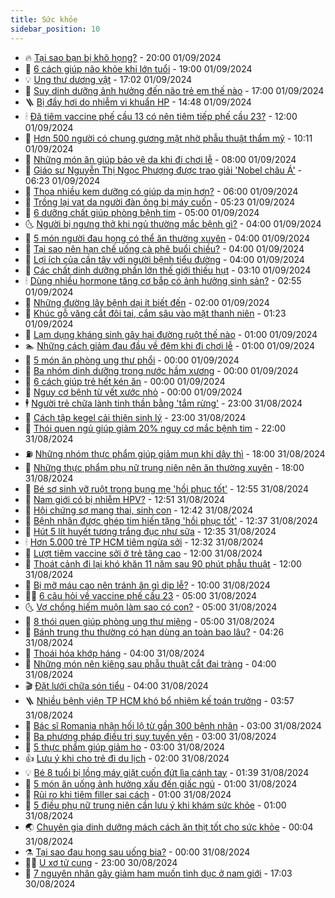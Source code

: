 ```yaml
---
title: Sức khỏe
sidebar_position: 10
---
```


<!-- vnexpress-suc-khoe:START -->
- 🔥 [Tại sao bạn bị khô họng?](https://vnexpress.net/tai-sao-ban-bi-kho-hong-4788003.html) - 20:00 01/09/2024
- 🥰 [6 cách giúp não khỏe khi lớn tuổi](https://vnexpress.net/6-cach-giup-nao-khoe-khi-lon-tuoi-4787964.html) - 19:00 01/09/2024
- 💡 [Ung thư dương vật](https://vnexpress.net/ung-thu-duong-vat-4788145.html) - 17:02 01/09/2024
- 🤗 [Suy dinh dưỡng ảnh hưởng đến não trẻ em thế nào](https://vnexpress.net/suy-dinh-duong-anh-huong-den-nao-tre-em-the-nao-4788093.html) - 17:00 01/09/2024
- 🪜 [Bị đầy hơi do nhiễm vi khuẩn HP](https://vnexpress.net/bi-day-hoi-do-nhiem-vi-khuan-hp-4788157.html) - 14:48 01/09/2024
- 🕯 [Đã tiêm vaccine phế cầu 13 có nên tiêm tiếp phế cầu 23?](https://vnexpress.net/da-tiem-vaccine-phe-cau-13-co-nen-tiem-tiep-phe-cau-23-4787920.html) - 12:00 01/09/2024
- 🤭 [Hơn 500 người có chung gương mặt nhờ phẫu thuật thẩm mỹ](https://vnexpress.net/hon-500-nguoi-co-chung-guong-mat-nho-phau-thuat-tham-my-4788203.html) - 10:11 01/09/2024
- 👀 [Những món ăn giúp bảo vệ da khi đi chơi lễ](https://vnexpress.net/nhung-mon-an-giup-bao-ve-da-khi-di-choi-le-4788084.html) - 08:00 01/09/2024
- 🌋 [Giáo sư Nguyễn Thị Ngọc Phượng được trao giải &#39;Nobel châu Á&#39;](https://vnexpress.net/giao-su-nguyen-thi-ngoc-phuong-duoc-trao-giai-nobel-chau-a-4788137.html) - 06:23 01/09/2024
- 🫶 [Thoa nhiều kem dưỡng có giúp da mịn hơn?](https://vnexpress.net/thoa-nhieu-kem-duong-co-giup-da-min-hon-4777855.html) - 06:00 01/09/2024
- 🦆 [Trồng lại vạt da người đàn ông bị máy cuốn](https://vnexpress.net/trong-lai-vat-da-nguoi-dan-ong-bi-may-cuon-4788135.html) - 05:23 01/09/2024
- 🚀 [6 dưỡng chất giúp phòng bệnh tim](https://vnexpress.net/6-duong-chat-giup-phong-benh-tim-4787981.html) - 05:00 01/09/2024
- 🌜 [Người bị ngưng thở khi ngủ thường mắc bệnh gì?](https://vnexpress.net/nguoi-bi-ngung-tho-khi-ngu-thuong-mac-benh-gi-4788001.html) - 04:00 01/09/2024
- 🧰 [5 món người đau họng có thể ăn thường xuyên](https://vnexpress.net/5-mon-nguoi-dau-hong-co-the-an-thuong-xuyen-4787982.html) - 04:00 01/09/2024
- 💫 [Tại sao nên hạn chế uống cà phê buổi chiều?](https://vnexpress.net/tai-sao-nen-han-che-uong-ca-phe-buoi-chieu-4787784.html) - 04:00 01/09/2024
- 🌝 [Lợi ích của cần tây với người bệnh tiểu đường](https://vnexpress.net/loi-ich-cua-can-tay-voi-nguoi-benh-tieu-duong-4787782.html) - 04:00 01/09/2024
- 🗽 [Các chất dinh dưỡng phần lớn thế giới thiếu hụt](https://vnexpress.net/cac-chat-dinh-duong-phan-lon-the-gioi-thieu-hut-4787812.html) - 03:10 01/09/2024
- 🕯 [Dùng nhiều hormone tăng cơ bắp có ảnh hưởng sinh sản?](https://vnexpress.net/dung-nhieu-hormone-tang-co-bap-co-anh-huong-sinh-san-4788042.html) - 02:55 01/09/2024
- 🦅 [Những đường lây bệnh dại ít biết đến](https://vnexpress.net/nhung-duong-lay-benh-dai-it-biet-den-4787919.html) - 02:00 01/09/2024
- 🦆 [Khúc gỗ văng cắt đôi tai, cắm sâu vào mặt thanh niên](https://vnexpress.net/khuc-go-vang-cat-doi-tai-cam-sau-vao-mat-thanh-nien-4787789.html) - 01:23 01/09/2024
- 🎊 [Lạm dụng kháng sinh gây hại đường ruột thế nào](https://vnexpress.net/lam-dung-khang-sinh-gay-hai-duong-ruot-the-nao-4787967.html) - 01:00 01/09/2024
- 🏊 [Những cách giảm đau đầu về đêm khi đi chơi lễ](https://vnexpress.net/nhung-cach-giam-dau-dau-ve-dem-khi-di-choi-le-4787966.html) - 01:00 01/09/2024
- 📝 [5 món ăn phòng ung thư phổi](https://vnexpress.net/5-mon-an-phong-ung-thu-phoi-4787882.html) - 00:00 01/09/2024
- 💯 [Ba nhóm dinh dưỡng trong nước hầm xương](https://vnexpress.net/ba-nhom-dinh-duong-trong-nuoc-ham-xuong-4787674.html) - 00:00 01/09/2024
- 🌊 [6 cách giúp trẻ hết kén ăn](https://vnexpress.net/6-cach-giup-tre-het-ken-an-4787481.html) - 00:00 01/09/2024
- 🚀 [Nguy cơ bệnh từ vết xước nhỏ](https://vnexpress.net/nguy-co-benh-tu-vet-xuoc-nho-4787392.html) - 00:00 01/09/2024
- 🕴 [Người trẻ chữa lành tinh thần bằng &#39;tắm rừng&#39;](https://vnexpress.net/nguoi-tre-chua-lanh-tinh-than-bang-tam-rung-4783341.html) - 23:00 31/08/2024
- 🗽 [Cách tập kegel cải thiện sinh lý](https://vnexpress.net/cach-tap-kegel-cai-thien-sinh-ly-4787193.html) - 23:00 31/08/2024
- 🎡 [Thói quen ngủ giúp giảm 20% nguy cơ mắc bệnh tim](https://vnexpress.net/thoi-quen-ngu-giup-giam-20-nguy-co-mac-benh-tim-4787807.html) - 22:00 31/08/2024
- ⛽️ [Những nhóm thực phẩm giúp giảm mụn khi dậy thì](https://vnexpress.net/nhung-nhom-thuc-pham-giup-giam-mun-khi-day-thi-4788090.html) - 18:00 31/08/2024
- 🦆 [Những thực phẩm phụ nữ trung niên nên ăn thường xuyên](https://vnexpress.net/nhung-thuc-pham-phu-nu-trung-nien-nen-an-thuong-xuyen-4788013.html) - 18:00 31/08/2024
- 🤩 [Bé sơ sinh vỡ ruột trong bụng mẹ &#39;hồi phục tốt&#39;](https://vnexpress.net/be-so-sinh-vo-ruot-trong-bung-me-hoi-phuc-tot-4787832.html) - 12:55 31/08/2024
- 🦒 [Nam giới có bị nhiễm HPV?](https://vnexpress.net/nam-gioi-co-bi-nhiem-hpv-4787858.html) - 12:51 31/08/2024
- 💫 [Hội chứng sợ mang thai, sinh con](https://vnexpress.net/hoi-chung-so-mang-thai-sinh-con-4785725.html) - 12:42 31/08/2024
- 🐘 [Bệnh nhân được ghép tim hiến tặng &#39;hồi phục tốt&#39;](https://vnexpress.net/benh-nhan-duoc-ghep-tim-hien-tang-hoi-phuc-tot-4787988.html) - 12:37 31/08/2024
- 🚀 [Hút 5 lít huyết tương trắng đục như sữa](https://vnexpress.net/hut-5-lit-huyet-tuong-trang-duc-nhu-sua-4787859.html) - 12:35 31/08/2024
- 🕯 [Hơn 5.000 trẻ TP HCM tiêm ngừa sởi](https://vnexpress.net/hon-5-000-tre-tp-hcm-tiem-ngua-soi-4787989.html) - 12:32 31/08/2024
- 🦏 [Lượt tiêm vaccine sởi ở trẻ tăng cao](https://vnexpress.net/luot-tiem-vaccine-soi-o-tre-tang-cao-4787918.html) - 12:00 31/08/2024
- 🦄 [Thoát cảnh đi lại khó khăn 11 năm sau 90 phút phẫu thuật](https://vnexpress.net/thoat-canh-di-lai-kho-khan-11-nam-sau-90-phut-phau-thuat-4787701.html) - 12:00 31/08/2024
- 🦒 [Bị mỡ máu cao nên tránh ăn gì dịp lễ?](https://vnexpress.net/bi-mo-mau-cao-nen-tranh-an-gi-dip-le-4787893.html) - 10:00 31/08/2024
- 👨‍🏫 [6 câu hỏi về vaccine phế cầu 23](https://vnexpress.net/6-cau-hoi-ve-vaccine-phe-cau-23-4787879.html) - 05:00 31/08/2024
- 🌜 [Vợ chồng hiếm muộn làm sao có con?](https://vnexpress.net/vo-chong-hiem-muon-lam-sao-co-con-4787804.html) - 05:00 31/08/2024
- 🚀 [8 thói quen giúp phòng ung thư miệng](https://vnexpress.net/8-thoi-quen-giup-phong-ung-thu-mieng-4787763.html) - 05:00 31/08/2024
- 💃 [Bánh trung thu thường có hạn dùng an toàn bao lâu?](https://vnexpress.net/banh-trung-thu-thuong-co-han-dung-an-toan-bao-lau-4787881.html) - 04:26 31/08/2024
- 💯 [Thoái hóa khớp háng](https://vnexpress.net/thoai-hoa-khop-hang-4787803.html) - 04:00 31/08/2024
- 🤔 [Những món nên kiêng sau phẫu thuật cắt đại tràng](https://vnexpress.net/nhung-mon-nen-kieng-sau-phau-thuat-cat-dai-trang-4787714.html) - 04:00 31/08/2024
- 🎬 [Đặt lưới chữa són tiểu](https://vnexpress.net/dat-luoi-chua-son-tieu-4787662.html) - 04:00 31/08/2024
- 🪜 [Nhiều bệnh viện TP HCM khó bổ nhiệm kế toán trưởng](https://vnexpress.net/nhieu-benh-vien-tp-hcm-kho-bo-nhiem-ke-toan-truong-4787821.html) - 03:57 31/08/2024
- 🦣 [Bác sĩ Romania nhận hối lộ từ gần 300 bệnh nhân](https://vnexpress.net/bac-si-romania-nhan-hoi-lo-tu-gan-300-benh-nhan-4787801.html) - 03:00 31/08/2024
- 🧐 [Ba phương pháp điều trị suy tuyến yên](https://vnexpress.net/ba-phuong-phap-dieu-tri-suy-tuyen-yen-4787721.html) - 03:00 31/08/2024
- 🤡 [5 thực phẩm giúp giảm ho](https://vnexpress.net/5-thuc-pham-giup-giam-ho-4787558.html) - 03:00 31/08/2024
- 👍 [Lưu ý khi cho trẻ đi du lịch](https://vnexpress.net/luu-y-khi-cho-tre-di-du-lich-4787688.html) - 02:00 31/08/2024
- 💡 [Bé 8 tuổi bị lồng máy giặt cuốn đứt lìa cánh tay](https://vnexpress.net/be-8-tuoi-bi-long-may-giat-cuon-dut-lia-canh-tay-4787823.html) - 01:39 31/08/2024
- 💯 [5 món ăn uống ảnh hưởng xấu đến giấc ngủ](https://vnexpress.net/5-mon-an-uong-anh-huong-xau-den-giac-ngu-4787682.html) - 01:00 31/08/2024
- 🧠 [Rủi ro khi tiêm filler sai cách](https://vnexpress.net/rui-ro-khi-tiem-filler-sai-cach-4787655.html) - 01:00 31/08/2024
- 🎡 [5 điều phụ nữ trung niên cần lưu ý khi khám sức khỏe](https://vnexpress.net/5-dieu-phu-nu-trung-nien-can-luu-y-khi-kham-suc-khoe-4787608.html) - 01:00 31/08/2024
- 🌏 [Chuyên gia dinh dưỡng mách cách ăn thịt tốt cho sức khỏe](https://vnexpress.net/chuyen-gia-dinh-duong-mach-cach-an-thit-tot-cho-suc-khoe-4786442.html) - 00:04 31/08/2024
- ⚗️ [Tại sao đau họng sau uống bia?](https://vnexpress.net/tai-sao-dau-hong-sau-uong-bia-4787765.html) - 00:00 31/08/2024
- 👨‍🏫 [U xơ tử cung](https://vnexpress.net/u-xo-tu-cung-4783954.html) - 23:00 30/08/2024
- 🤖 [7 nguyên nhân gây giảm ham muốn tình dục ở nam giới](https://vnexpress.net/7-nguyen-nhan-gay-giam-ham-muon-tinh-duc-o-nam-gioi-4787196.html) - 17:03 30/08/2024<!-- vnexpress-suc-khoe:END -->
